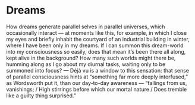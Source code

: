 # Dreams

How dreams generate parallel selves in parallel universes, which occasionally interact — at moments like this, for example, in which I close my eyes and briefly inhabit the courtyard of an industrial building in winter, where I have been only in my dreams. If I can summon this dream-world into my consciousness so easily, does that mean it’s been there all along, kept alive in the background? How many such worlds might there be, humming along as I go about my diurnal tasks, waiting only to be summoned into focus? — Déjà vu is a window to this sensation: that sense of parallel consciousness hints at “something far more deeply interfused,” as Wordsworth put it, than our day-to-day awareness — “fallings from us, vanishings; / High stirrings before which our mortal nature / Does tremble like a guilty thing surprised.”

